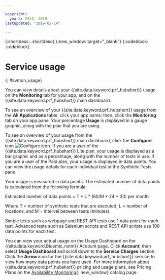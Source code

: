 ```yaml
---

copyright:
  years: 2015, 2019
lastupdated: "2019-02-14"

---
```


{:shortdesc: .shortdesc}
{:new_window: target="_blank"}
{:codeblock: .codeblock}

# Service usage
{: #avmon_usage}

You can view details about your {{site.data.keyword.prf_hubshort}} usage on the **Monitoring** tab for your app, and on the {{site.data.keyword.prf_hubshort}} main dashboard.

To see an overview of your {{site.data.keyword.prf_hubshort}} usage from the **All Applications** table, click your app name; then, click the **Monitoring** tab on your app pane. Your percentage **Usage** is displayed in a gauge graphic, along with the plan that you are using.

To see an overview of your usage from the {{site.data.keyword.prf_hubshort}} main dashboard, click the **Configure** icon ![Configure icon](images/config_icn_white_smll.jpg). If you are a user of the {{site.data.keyword.prf_hubshort}} Lite plan, your usage is displayed as a bar graphic and as a percentage, along with the number of tests in use. If you are a user of the Paid plan, your usage is displayed in data points. You can view the usage details for each individual test in the Synthetic Tests pane.

Your usage is measured in data points. The estimated number of data points is calculated from the following formula:

Estimated number of data points = T \* L \* (60/M \* 24 \* 30) per month

Where T = number of synthetic tests that are executed, L = number of locations, and M = interval between tests (minutes).

Simple tests such as webpage and REST API tests use 1 data point for each test. Advanced tests such as Selenium scripts and REST API scripts use 100 data points for each test.

You can view your actual usage on the Usage Dashboard on the {{site.data.keyword.Bluemix_notm}} Account page. Click **Account**; then select **Usage Dashboard** and scroll down to the **Service Charges** section. Click the **Arrow** icon for the {{site.data.keyword.prf_hubshort}} service to view how many data points you have used. For more information about {{site.data.keyword.prf_hubshort}} pricing and usage plans, see Pricing Plans on the [Availability Monitoring](https://{DomainName}/catalog/services/availability-monitoring/ "(Opens in a new tab or window)"){: new_window} catalog page.

